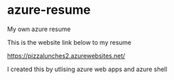 # azure-resume
My own azure resume

This is the website link  below to my resume

https://pizzalunches2.azurewebsites.net/

I created this by utlising azure web apps and azure shell
